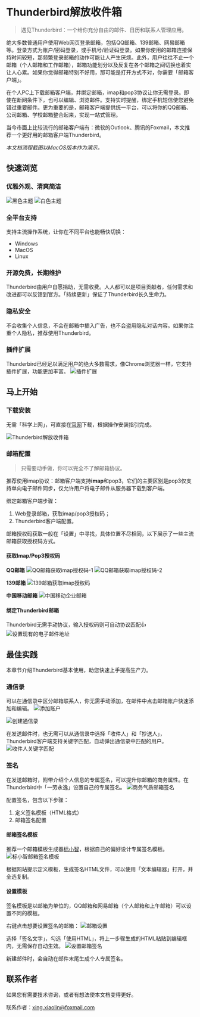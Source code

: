 # Thunderbird解放收件箱

> 遇见Thunderbird：一个给你充分自由的邮件、日历和联系人管理应用。

绝大多数普通用户使用Web网页登录邮箱，包括QQ邮箱、139邮箱、网易邮箱等。登录方式为账户/密码登录，或手机号/验证码登录。如果你使用的邮箱连接保持时间较短，那频繁登录邮箱的动作可能让人产生厌烦。此外，用户往往不止一个邮箱（个人邮箱和工作邮箱），邮箱功能划分以及反复在各个邮箱之间切换也着实让人心累。如果你觉得邮箱特别不好用，那可能是打开方式不对，你需要「邮箱客户端」。

在个人PC上下载邮箱客户端，并绑定邮箱，imap和pop3协议让你无需登录。即使在断网条件下，也可以编辑、浏览邮件。支持实时提醒，绑定手机短信使您避免错过重要邮件。更为重要的是，邮箱客户端提供统一平台，可以将你的QQ邮箱、公司邮箱、学校邮箱整合起来，实现一站式管理。

当今市面上比较流行的邮箱客户端有：微软的Outlook、腾讯的Foxmail，本文推荐一个更好用的邮箱客户端Thunderbird。

*本文档流程截图以MacOS版本作为演示。*

## 快速浏览

### 优雅外观、清爽简洁

![黑色主题](./assets/thunderbird-lookup.png)
![白色主题](./assets/thunderbird-lookup2.png)

### 全平台支持

支持主流操作系统，让你在不同平台也能畅快切换：

- Windows
- MacOS
- Linux

### 开源免费，长期维护

Thunderbird由用户自愿捐助，无需收费。人人都可以是项目贡献者，任何需求和改进都可以反馈到官方。「持续更新」保证了Thunderbird长久生命力。

### 隐私安全

不会收集个人信息，不会在邮箱中插入广告，也不会盗用隐私对话内容。如果你注重个人隐私，推荐使用Thunderbird。

### 插件扩展

Thunderbird已经足以满足用户的绝大多数需求，像Chrome浏览器一样，它支持插件扩展，功能更加丰富。
![插件扩展](./assets/thunderbird-plug.png)

## 马上开始

### 下载安装

无需「科学上网」，可直接在[官网](https://www.thunderbird.net/zh-CN/thunderbird/all/)下载，根据操作安装指引完成。

![Thunderbird解放收件箱](./assets/thunderbird.png)

### 邮箱配置

> 只需要动手做，你可以完全不了解邮箱协议。

推荐使用imap协议：邮箱客户端支持**imap**和pop3，它们的主要区别是pop3仅支持单向电子邮件同步，仅允许用户将电子邮件从服务器下载到客户端。

绑定邮箱客户端步骤：

1. Web登录邮箱，获取imap/pop3授权码；
2. Thunderbird客户端配置。

邮箱授权码获取一般在「设置」中寻找，具体位置不尽相同，以下展示了一些主流邮箱获取授权码方式。

#### 获取Imap/Pop3授权码

**QQ邮箱**
![QQ邮箱获取imap授权码-1](./assets/mail-qq.png)
![QQ邮箱获取imap授权码-2](./assets/mail-qq-imap.png)

**139邮箱**
![139邮箱获取imap授权码](./assets/mail-139.png)

**中国移动邮箱**
![中国移动企业邮箱](./assets/chinamobile.png)

#### 绑定Thunderbird邮箱

Thunderbird无需手动协议，输入授权码则可自动协议匹配👍
![设置现有的电子邮件地址](./assets/thunderbird-email.png)

## 最佳实践

本章节介绍Thunderbird基本使用，助您快速上手提高生产力。

### 通信录

可以在通信录中区分邮箱联系人，你无需手动添加，在邮件中点击邮箱账户快速添加和编辑。
![添加账户](./assets/email-add-user.png)

![创建通信录](./assets/email-add-menu.png)

在发送邮件时，也无需可以从通信录中选择「收件人」和「抄送人」，Thunderbird客户端支持关键字匹配，自动弹出通信录中匹配的用户。
![收件人关键字匹配](./assets/email-word-match.png)

### 签名

在发送邮箱时，附带介绍个人信息的专属签名，可以提升你邮箱的商务属性。在Thunderbird中「一劳永逸」设置自己的专属签名。
![商务气质邮箱签名](./assets/email-signature.png)

配置签名，包含以下步骤：

1. 定义签名模板（HTML格式）
2. 邮箱签名配置

#### 邮箱签名模板

推荐一个邮箱模板生成器[标小智](https://www.logosc.cn/email-signature-generator#templates)，根据自己的偏好设计专属签名模板。
![标小智邮箱签名模板](./assets/email-signature-template.png)

根据网站提示定义模板，生成签名HTML文件，可以使用「文本编辑器」打开，并全选复制。

#### 设置模板

签名模板是以邮箱为单位的，QQ邮箱和网易邮箱（个人邮箱和上午邮箱）可以设置不同的模板。

右键点击想要设置签名的邮箱：
![邮箱设置](./assets/mail-setting.png)

选择「签名文字」，勾选「使用HTML」，将上一步骤生成的HTML粘贴到编辑框内，无需保存自动生效。
![设置邮箱签名](./assets/mail-setting-signature.png)

新建邮件时，会自动在邮件末尾生成个人专属签名。

## 联系作者

如果您有需要技术咨询，或者有想法使本文档变得更好。

联系作者：xing.xiaolin@foxmail.com
